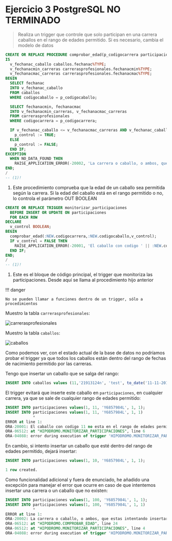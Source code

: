 # Ejercicio 3 PostgreSQL NO TERMINADO

> Realiza un trigger que controle que solo participan en una carrera caballos en el rango de edades permitido. Si es necesario, cambia el modelo de datos

```sql
CREATE OR REPLACE PROCEDURE comprobar_edad(p_codigocarrera participaciones.codigocarrera%TYPE, p_codigocaballo participaciones.codigocaballo%TYPE, p_control OUT BOOLEAN)
IS
  v_fechanac_caballo caballos.fechanac%TYPE;
  v_fechanacmin_carreras carrerasprofesionales.fechanacmin%TYPE;
  v_fechanacmac_carreras carrerasprofesionales.fechanacmac%TYPE;
BEGIN
  SELECT fechanac
  INTO v_fechanac_caballo
  FROM caballos
  WHERE codigocaballo = p_codigocaballo;

  SELECT fechanacmin, fechanacmac
  INTO v_fechanacmin_carreras, v_fechanacmac_carreras
  FROM carrerasprofesionales
  WHERE codigocarrera = p_codigocarrera;

  IF v_fechanac_caballo <= v_fechanacmac_carreras AND v_fechanac_caballo >= v_fechanacmin_carreras THEN
    p_control := TRUE;
  ELSE
    p_control := FALSE;
  END IF;
EXCEPTION
  WHEN NO_DATA_FOUND THEN
    RAISE_APPLICATION_ERROR(-20002, 'La carrera o caballo, o ambos, que estas intentando insertar no existen');
END;
/
-- (1)!
```

1. Este procedimiento comprueba que la edad de un caballo sea permitida según la carrera. Si la edad del caballo está en el rango permitido o no, lo controla el parámetro OUT BOOLEAN

```sql
CREATE OR REPLACE TRIGGER monitorizar_participaciones
  BEFORE INSERT OR UPDATE ON participaciones
  FOR EACH ROW
DECLARE
  v_control BOOLEAN;
BEGIN
  comprobar_edad(:NEW.codigocarrera,:NEW.codigocaballo,v_control);
  IF v_control = FALSE THEN
    RAISE_APPLICATION_ERROR(-20001, 'El caballo con codigo ' || :NEW.codigocaballo || ' no esta en el rango de edades permitido para la carrera ' || :NEW.codigocarrera);
  END IF;
END;
/
-- (1)!
```

1. Este es el bloque de código principal, el trigger que monitoriza las participaciones. Desde aquí se llama al procedimiento hijo anterior

!!! danger

    No se pueden llamar a funciones dentro de un trigger, sólo a procedimientos

Muestro la tabla `carrerasprofesionales`:

![carrerasprofesionales](https://i.imgur.com/S7S8wL8.png)

Muestro la tabla `caballos`:

![caballos](https://i.imgur.com/ii3xDhq.png)

Como podemos ver, con el estado actual de la base de datos no podríamos probar el trigger ya que todos los caballos están dentro del rango de fechas de nacimiento permitido por las carreras.

Tengo que insertar un caballo que se salga del rango:

```sql
INSERT INTO caballos values (11,'21913124n', 'test', to_date('11-11-2015', 'DD-MM-YYYY'), 'test' );
```

El trigger evitará que inserte este caballo en `participaciones`, en cualquier carrera, ya que se sale de cualquier rango de edades permitido:

```sql
INSERT INTO participaciones values(1, 11, 'Y6857984L', 1, 1);
INSERT INTO participaciones values(1, 11, 'Y6857984L', 1, 1)
            *
ERROR at line 1:
ORA-20001: El caballo con codigo 11 no esta en el rango de edades permitido para la carrera 1
ORA-06512: at "HIPODROMO.MONITORIZAR_PARTICIPACIONES", line 6
ORA-04088: error during execution of trigger 'HIPODROMO.MONITORIZAR_PARTICIPACIONES'
```

En cambio, si intento insertar un caballo que esté dentro del rango de edades permitido, dejará insertar:

```sql
INSERT INTO participaciones values(1, 10, 'Y6857984L', 1, 1);

1 row created.
```

Como funcionalidad adicional y fuera de enunciado, he añadido una excepción para manejar el error que ocurre en caso de que intentemos insertar una carrera o un caballo que no existen:

```sql
INSERT INTO participaciones values(1, 100, 'Y6857984L', 1, 1);
INSERT INTO participaciones values(1, 100, 'Y6857984L', 1, 1)
            *
ERROR at line 1:
ORA-20002: La carrera o caballo, o ambos, que estas intentando insertar no existen
ORA-06512: at "HIPODROMO.COMPROBAR_EDAD", line 24
ORA-06512: at "HIPODROMO.MONITORIZAR_PARTICIPACIONES", line 4
ORA-04088: error during execution of trigger 'HIPODROMO.MONITORIZAR_PARTICIPACIONES'
```
